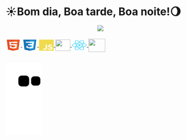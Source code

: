 <h1> ☀️Bom dia, Boa tarde, Boa noite!🌖 </h1>
<div align="center">
  <a href="https://github.com/JVMC42">
  <!--<img height="180em" src="https://github-readme-stats.vercel.app/api?username=JVMC42&show_icons=true&theme=midnight-purple&include_all_commits=true&count_private=true"/> -->
  <img height="180em" src="https://github-readme-stats.vercel.app/api/top-langs/?username=JVMC42&layout=compact&langs_count=7&theme=midnight-purple"/>
</div>
<div style="display: inline_block"><br>
  
  <img align="center"  height="30" width="40" src="https://raw.githubusercontent.com/devicons/devicon/master/icons/html5/html5-original.svg">
  <img align="center"  height="30" width="40" src="https://raw.githubusercontent.com/devicons/devicon/master/icons/css3/css3-original.svg">
  <img align="center"  height="30" width="40" src="https://raw.githubusercontent.com/devicons/devicon/master/icons/javascript/javascript-plain.svg">
  <img align="center"  height="30" width="40" src="https://cdn.jsdelivr.net/gh/devicons/devicon/icons/nodejs/nodejs-original.svg" />
  <img align="center"  height="30" width="40" src="https://raw.githubusercontent.com/devicons/devicon/master/icons/react/react-original.svg">
  <img align="center"  height="35" width="45" src="https://cdn.jsdelivr.net/gh/devicons/devicon/icons/electron/electron-original.svg" />
   
</div>
  
  ##
<div> 
  
 
  ![Snake animation](https://github.com/JVMC42/JVMC42/blob/output/github-contribution-grid-snake.svg)
 
</div>
